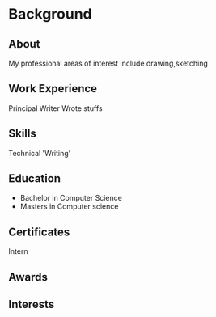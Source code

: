 # Background

## About
My professional areas of interest include drawing,sketching

## Work Experience
Principal Writer
Wrote stuffs

## Skills
Technical
'Writing'

## Education
- Bachelor in Computer Science
- Masters in Computer science

## Certificates
Intern

## Awards

## Interests
